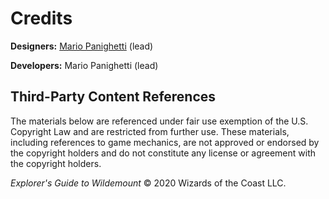 # Credits

**Designers:** [Mario Panighetti](https://mario.panighetti.net) (lead)

**Developers:** Mario Panighetti (lead)

## Third-Party Content References

The materials below are referenced under fair use exemption of the U.S. Copyright Law and are restricted from further use. These materials, including references to game mechanics, are not approved or endorsed by the copyright holders and do not constitute any license or agreement with the copyright holders.

_Explorer's Guide to Wildemount_ © 2020 Wizards of the Coast LLC.
